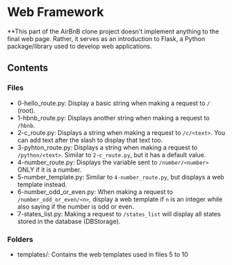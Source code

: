 # Web Framework

**This part of the AirBnB clone project doesn't implement anything to the final web page. Rather, it serves as an introduction to Flask, a Python package/library used to develop web applications.

## Contents

### Files

+ 0-hello_route.py: Display a basic string when making a request to `/` (root).
+ 1-hbnb_route.py: Displays another string when making a request to `/hbnb`.
+ 2-c_route.py: Displays a string when making a request to `/c/<text>`. You can add text after the slash to display that text too.
+ 3-pyhton_route.py: Displays a string when making a request to `/python/<text>`. Similar to `2-c_route.py`, but it has a default value.
+ 4-number_route.py: Displays the variable sent to `/number/<number>` ONLY if it is a number.
+ 5-number_template.py: Similar to `4-number_route.py`, but displays a web template instead.
+ 6-number_odd_or_even.py: When making a request to `/number_odd_or_even/<n>`, display a web template if `n` is an integer while also saying if the number is odd or even.
+ 7-states_list.py: Making a request to `/states_list` will display all states stored in the database (DBStorage). 

### Folders

+ templates/: Contains the web templates used in files 5 to 10